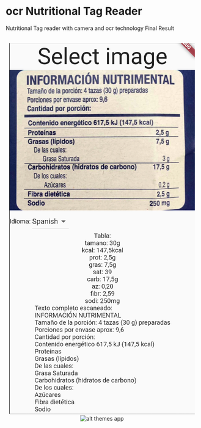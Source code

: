 # ocr Nutritional Tag Reader
Nutritional Tag reader with camera and ocr technology
Final Result
<br><br>
<div align="center"><img src="./images/Captura de pantalla 2022-12-26 132704.png" alt="alt themes app">
  <div align="center"><img src="./images/SM-N950F-2022-12-26-13-29-10.gif" alt="alt themes app">
